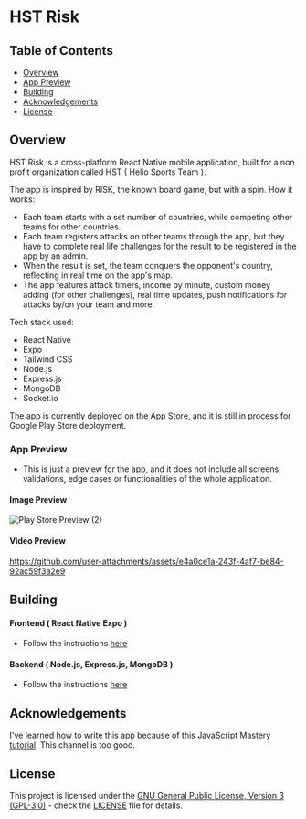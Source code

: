 # HST Risk

## Table of Contents
- [Overview](#overview)
- [App Preview](#app-preview)
- [Building](#building)
- [Acknowledgements](#acknowledgements)
- [License](#license)

## Overview

HST Risk is a cross-platform React Native mobile application, built for a non profit organization called HST ( Helio Sports Team ).

The app is inspired by RISK, the known board game, but with a spin. How it works:

- Each team starts with a set number of countries, while competing other teams for other countries.
- Each team registers attacks on other teams through the app, but they have to complete real life challenges for the result to be registered in the app by an admin.
- When the result is set, the team conquers the opponent's country, reflecting in real time on the app's map.
- The app features attack timers, income by minute, custom money adding (for other challenges), real time updates, push notifications for attacks by/on your team and more.

Tech stack used: 
- React Native
- Expo
- Tailwind CSS
- Node.js
- Express.js
- MongoDB
- Socket.io

The app is currently deployed on the App Store, and it is still in process for Google Play Store deployment.

### App Preview

- This is just a preview for the app, and it does not include all screens, validations, edge cases or functionalities of the whole application.

#### Image Preview
![Play Store Preview (2)](https://github.com/user-attachments/assets/ba3e78fa-d4fe-4c26-91cb-3d62ca5c0547)

#### Video Preview
https://github.com/user-attachments/assets/e4a0ce1a-243f-4af7-be84-92ac59f3a2e9


## Building
#### Frontend ( React Native Expo )
- Follow the instructions [here](.frontend/README.md)

#### Backend ( Node.js, Express.js, MongoDB )
- Follow the instructions [here](.frontend/README.md)

## Acknowledgements

I've learned how to write this app because of this JavaScript Mastery [tutorial](https://youtu.be/ZBCUegTZF7M?si=7qf5D8FYXZh7pQ6H). This channel is too good. 

## License

This project is licensed under the [GNU General Public License, Version 3 (GPL-3.0)](https://www.gnu.org/licenses/gpl-3.0.html) - check the [LICENSE](LICENSE) file for details.
